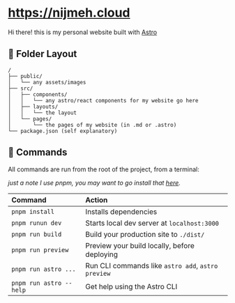 # https://nijmeh.cloud

Hi there! this is my personal website built with [Astro](https://astro.build)

## 📁 Folder Layout
```
/
├── public/
│   └── any assets/images
├── src/
│   ├── components/
│   │   └── any astro/react components for my website go here
│   ├── layouts/
│   │   └── the layout
│   └── pages/
│       └── the pages of my website (in .md or .astro)
└── package.json (self explanatory)
```
## 🧞 Commands

All commands are run from the root of the project, from a terminal:

*just a note I use pnpm, you may want to go install that [here](https://pnpm.io).*

| Command                | Action                                             |
| :--------------------- | :------------------------------------------------- |
| `pnpm install`          | Installs dependencies                              |
| `pnpm runun dev`        | Starts local dev server at `localhost:3000`        |
| `pnpm run build`        | Build your production site to `./dist/`            |
| `pnpm run preview`      | Preview your build locally, before deploying       |
| `pnpm run astro ...`    | Run CLI commands like `astro add`, `astro preview` |
| `pnpm run astro --help` | Get help using the Astro CLI                       |
